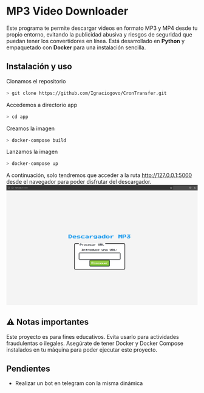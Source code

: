 # MP3 Video Downloader  

Este programa te permite descargar videos en formato MP3 y MP4 desde tu propio entorno, evitando la publicidad abusiva y riesgos de seguridad que puedan tener los convertidores en línea. Está desarrollado en **Python** y empaquetado con **Docker** para una instalación sencilla.


## Instalación y uso  
Clonamos el repositorio
```bash
> git clone https://github.com/Ignaciogovo/CronTransfer.git
```

Accedemos a directorio app 
```bash
> cd app
```
Creamos la imagen
```bash
> docker-compose build
```
Lanzamos la imagen
```bash
> docker-compose up
```

A continuación, solo tendremos que acceder a la ruta http://127.0.0.1:5000 desde el navegador para poder disfrutar del descargador.
![Imagen de la web](https://github.com/Ignaciogovo/descargador_mp3/blob/master/varios/imagenes/index.png)



## ⚠️ Notas importantes

Este proyecto es para fines educativos. Evita usarlo para actividades fraudulentas o ilegales.
Asegúrate de tener Docker y Docker Compose instalados en tu máquina para poder ejecutar este proyecto.


## Pendientes
- Realizar un bot en telegram con la misma dinámica 
    
